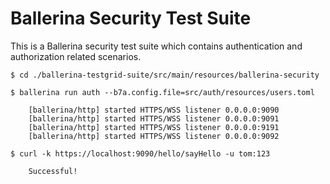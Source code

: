 # Ballerina Security Test Suite

This is a Ballerina security test suite which contains authentication and authorization related scenarios.

```shell
$ cd ./ballerina-testgrid-suite/src/main/resources/ballerina-security

$ ballerina run auth --b7a.config.file=src/auth/resources/users.toml

    [ballerina/http] started HTTPS/WSS listener 0.0.0.0:9090
    [ballerina/http] started HTTPS/WSS listener 0.0.0.0:9091
    [ballerina/http] started HTTPS/WSS listener 0.0.0.0:9191
    [ballerina/http] started HTTPS/WSS listener 0.0.0.0:9092
```

```shell
$ curl -k https://localhost:9090/hello/sayHello -u tom:123

    Successful!
```
